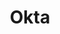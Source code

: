 ---
title: 'Okta' 
description: 'Learn how to configure Okta as an identity provider for NocoDB.' 
tags: ['SSO', 'Okta', 'OIDC']
keywords: ['SSO', 'Okta', 'OIDC', 'Authentication', 'Identity Provider']
---